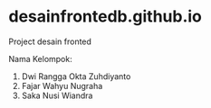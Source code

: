# desainfrontedb.github.io
Project desain fronted

Nama Kelompok:
1. Dwi Rangga Okta Zuhdiyanto
2. Fajar Wahyu Nugraha
3. Saka Nusi Wiandra
